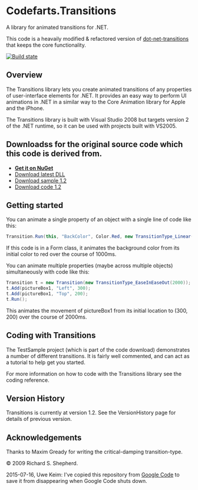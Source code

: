 # Codefarts.Transitions

A library for animated transitions for .NET.

This code is a heavaily modified & refactored version of [dot-net-transitions](https://github.com/UweKeim/dot-net-transitions) that keeps the core functionality.

[![Build state](https://travis-ci.org/UweKeim/dot-net-transitions.svg?branch=master)](https://travis-ci.org/UweKeim/dot-net-transitions "Travis CI build status")

## Overview

The Transitions library lets you create animated transitions of any properties of user-interface elements for .NET. It provides an easy way to perform UI animations in .NET in a similar way to the Core Animation library for Apple and the iPhone.

The Transitions library is built with Visual Studio 2008 but targets version 2 of the .NET runtime, so it can be used with projects built with VS2005.

## Downloadss for the original source code which this code is derived from.

- [**Get it on NuGet**](https://www.nuget.org/packages/dot-net-transitions/)
- [Download latest DLL](https://github.com/UweKeim/dot-net-transitions/blob/master/Bin/Transitions/Transitions.dll?raw=true)
- [Download sample 1.2](https://github.com/UweKeim/dot-net-transitions/blob/master/Downloads/TransitionsSample_1_2.zip?raw=true)
- [Download code 1.2](https://github.com/UweKeim/dot-net-transitions/blob/master/Downloads/TransitionsCode_1_2.zip?raw=true)

## Getting started

You can animate a single property of an object with a single line of code like this:

```csharp
Transition.Run(this, "BackColor", Color.Red, new TransitionType_Linear(1000));
```

If this code is in a Form class, it animates the background color from its initial color to red over the course of 1000ms.

You can animate multiple properties (maybe across multiple objects) simultaneously with code like this:

```csharp
Transition t = new Transition(new TransitionType_EaseInEaseOut(2000));
t.Add(pictureBox1, "Left", 300);
t.Add(pictureBox1, "Top", 200);
t.Run();
```

This animates the movement of pictureBox1 from its initial location to (300, 200) over the course of 2000ms.

## Coding with Transitions

The TestSample project (which is part of the code download) demonstrates a number of different transitions. It is fairly well commented, and can act as a tutorial to help get you started.

For more information on how to code with the Transitions library see the coding reference.

## Version History

Transitions is currently at version 1.2. See the VersionHistory page for details of previous version.

## Acknowledgements

Thanks to Maxim Gready for writing the critical-damping transition-type.

&copy; 2009 Richard S. Shepherd.

2015-07-16, Uwe Keim: I've copied this repository from [Google Code](https://code.google.com/p/dot-net-transitions/) to save it from disappearing when Google Code shuts down.
